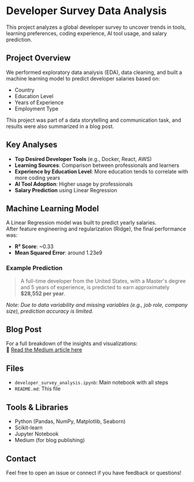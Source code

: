 # Developer Survey Data Analysis

This project analyzes a global developer survey to uncover trends in tools, learning preferences, coding experience, AI tool usage, and salary prediction.

##  Project Overview

We performed exploratory data analysis (EDA), data cleaning, and built a machine learning model to predict developer salaries based on:

- Country
- Education Level
- Years of Experience
- Employment Type

This project was part of a data storytelling and communication task, and results were also summarized in a blog post.

##  Key Analyses

- **Top Desired Developer Tools** (e.g., Docker, React, AWS)
- **Learning Sources**: Comparison between professionals and learners
- **Experience by Education Level**: More education tends to correlate with more coding years
- **AI Tool Adoption**: Higher usage by professionals
- **Salary Prediction** using Linear Regression

##  Machine Learning Model

A Linear Regression model was built to predict yearly salaries.  
After feature engineering and regularization (Ridge), the final performance was:

- **R² Score**: ~0.33  
- **Mean Squared Error**: around 1.23e9

### Example Prediction

> A full-time developer from the United States, with a Master's degree and 5 years of experience, is predicted to earn approximately **$28,552 per year**.

*Note: Due to data variability and missing variables (e.g., job role, company size), prediction accuracy is limited.*

## Blog Post

For a full breakdown of the insights and visualizations:  
🔗 [Read the Medium article here]([https://your-medium-link-here.com](https://medium.com/@maam66282/what-developers-want-tools-learning-paths-and-ai-adoption-a-data-science-project-5f8924b4fd86))  

##  Files

- `developer_survey_analysis.ipynb`: Main notebook with all steps
- `README.md`: This file

##  Tools & Libraries

- Python (Pandas, NumPy, Matplotlib, Seaborn)
- Scikit-learn
- Jupyter Notebook
- Medium (for blog publishing)

##  Contact

Feel free to open an issue or connect if you have feedback or questions!


